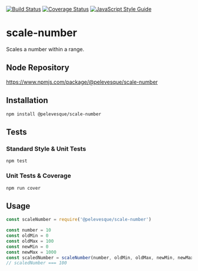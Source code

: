 [![Build Status](https://travis-ci.org/pelevesque/scale-number.svg?branch=master)](https://travis-ci.org/pelevesque/scale-number)
[![Coverage Status](https://coveralls.io/repos/github/pelevesque/scale-number/badge.svg?branch=master)](https://coveralls.io/github/pelevesque/scale-number?branch=master)
[![JavaScript Style Guide](https://img.shields.io/badge/code_style-standard-brightgreen.svg)](https://standardjs.com)

# scale-number

Scales a number within a range.

## Node Repository

https://www.npmjs.com/package/@pelevesque/scale-number

## Installation

`npm install @pelevesque/scale-number`

## Tests

### Standard Style & Unit Tests

`npm test`

### Unit Tests & Coverage

`npm run cover`

## Usage

```js
const scaleNumber = require('@pelevesque/scale-number')
```

```js
const number = 10
const oldMin = 0
const oldMax = 100
const newMin = 0
const newMax = 1000
const scaledNumber = scaleNumber(number, oldMin, oldMax, newMin, newMax)
// scaledNumber === 100
```
